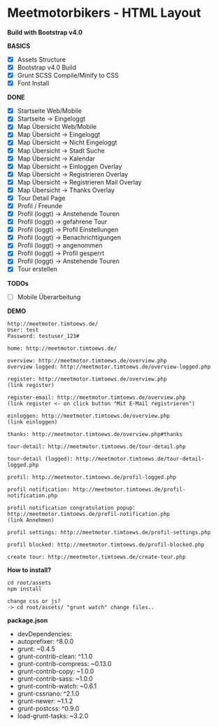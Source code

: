 # Meetmotorbikers - HTML Layout
**Build with Bootstrap v4.0**

**BASICS**
- [x] Assets Structure
- [x] Bootstrap v4.0 Build
- [x] Grunt SCSS Compile/Minify to CSS
- [x] Font Install

**DONE**
- [x] Startseite Web/Mobile
- [x] Startseite -> Eingeloggt
- [x] Map Übersicht Web/Mobile
- [x] Map Übersicht -> Eingeloggt
- [x] Map Übersicht -> Nicht Eingeloggt
- [x] Map Übersicht -> Stadt Suche
- [x] Map Übersicht -> Kalendar
- [x] Map Übersicht -> Einloggen Overlay
- [x] Map Übersicht -> Registrieren Overlay
- [x] Map Übersicht -> Registrieren Mail Overlay
- [x] Map Übersicht -> Thanks Overlay
- [x] Tour Detail Page
- [x] Profil / Freunde
- [x] Profil (loggt) -> Anstehende Touren
- [x] Profil (loggt) -> gefahrene Tour
- [x] Profil (loggt) -> Profil Einstellungen
- [x] Profil (loggt) -> Benachrichtigungen
- [x] Profil (loggt) -> angenommen
- [x] Profil (loggt) -> Profil gesperrt
- [x] Profil (loggt) -> Anstehende Touren
- [x] Tour erstellen

**TODOs**
- [ ] Mobile Überarbeitung

**DEMO**
```
http://meetmotor.timtoews.de/
User: test
Password: testuser_123#

home: http://meetmotor.timtoews.de/

overview: http://meetmotor.timtoews.de/overview.php
overview logged: http://meetmotor.timtoews.de/overview-logged.php

register: http://meetmotor.timtoews.de/overview.php
(link register)

register-email: http://meetmotor.timtoews.de/overview.php
(link register <- on click button "Mit E-Mail registrieren")

einloggen: http://meetmotor.timtoews.de/overview.php
(link einloggen)

thanks: http://meetmotor.timtoews.de/overview.php#thanks

tour-detail: http://meetmotor.timtoews.de/tour-detail.php

tour-detail (logged): http://meetmotor.timtoews.de/tour-detail-logged.php

profil: http://meetmotor.timtoews.de/profil-logged.php

profil notification: http://meetmotor.timtoews.de/profil-notification.php

profil notification congratulation popup: http://meetmotor.timtoews.de/profil-notification.php
(link Annehmen)

profil settings: http://meetmotor.timtoews.de/profil-settings.php

profil blocked: http://meetmotor.timtoews.de/profil-blocked.php

create tour: http://meetmotor.timtoews.de/create-tour.php

```

**How to install?**
```
cd root/assets
npm install 

change css or js? 
-> cd root/assets/ "grunt watch" change files..

```

**package.json**
- devDependencies:
- autoprefixer: ^8.0.0
- grunt: ~0.4.5
- grunt-contrib-clean: ^1.1.0
- grunt-contrib-compress: ~0.13.0
- grunt-contrib-copy: ~1.0.0
- grunt-contrib-sass: ~1.0.0
- grunt-contrib-watch: ~0.6.1
- grunt-cssnano: ^2.1.0
- grunt-newer: ~1.1.2
- grunt-postcss: ^0.9.0
- load-grunt-tasks: ~3.2.0
